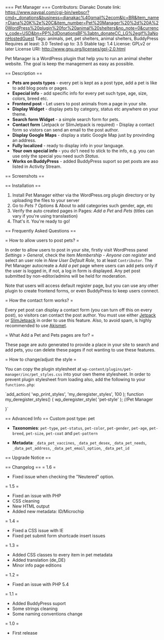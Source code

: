 === Pet Manager ===
Contributors: Dianakc
Donate link: https://www.paypal.com/cgi-bin/webscr?cmd=_donations&business=dianakac%40gmail%2ecom&lc=BR&item_name=Diana%20K%2e%20C&item_number=Pet%20Manager%20%2d%20A%20WordPress%20plugin%20for%20animal%20shelters&no_note=0&currency_code=USD&bn=PP%2dDonationsBF%3abtn_donateCC_LG%2egif%3aNonHostedGuest
Tags: animals, pet, pet shelters, animal shelters, BuddyPress
Requires at least: 3.0
Tested up to: 3.5
Stable tag: 1.4
License: GPLv2 or later
License URI: http://www.gnu.org/licenses/gpl-2.0.html

Pet Manager is a WordPress plugin that help you to run an animal shelter website. The goal is keep the management as easy as possible.

== Description ==

* **Pets are posts types** - every pet is kept as a post type, add a pet is like to add blog posts or pages.
* **Especial info** - add specific info for every pet such type, age, size, colors, breed etc.
* **Frontend post** - Let users to post animals from a page in your site.
* **Display Widget** - display pets by category, status etc anywhere on your theme.
* **Search form Widget** - a simple search form for pets.
* **Contact form** (Jetpack or SlimJetpack is required) - Display a contact form so vistors can send an email to the post author.
* **Display Google Maps** - display a static Google Map just by provinding an address.
* **Fully localized** - ready to display info in your language.
* **Your own special info** - you do't need to stick to the info, e.g. you can use only the special you need such *Status*.
* **Works on BuddyPress** - added BuddyPress suport so pet posts are aso listed in Activity Stream.


== Screenshots ==


== Installation ==

1. Install Pet Manager either via the WordPress.org plugin directory or by uploading the files to your server
1. Go to *Pets ? Options* & About to add categories such gender, age, etc
1. Verify the auto created pages in Pages: *Add a Pet* and *Pets* (titles can vary if you're using translastion)
1. That's it.  You're ready to go!

== Frequently Asked Questions ==

= How to allow users to post pets? =

In order to allow users to post in your site, firstly visit WordPress panel *Settings > General*, check the item *Membership - Anyone can register* and select an user role in *New User Default Role*, to at least `Contributor`.
The Pet Manager autocreate a *Add a pet* page where users can add pets only if the user is logged in, if not, a log in form is displayed. Any pet post submitted by non-editor/admins will be held for moderation.

Note that users will access default register page, but you can use any other plugin to create frontend forms, or even BuddyPress to keep users connect.

= How the contact form works? =

Every pet post can display a contact form (you can turn off this on every post), so visitors can contact the post author. You must use either [Jetpack](http://wordpress.org/extend/plugins/jetpack/) or [SlimJetpack](http://wordpress.org/extend/plugins/slimjetpack/) in order to use this feature.
Also, to avoid spam, is highly recommended to use [Akismet](http://akismet.com).

= What Add a Pet and Pets pages are for? =

These page are auto generated to provide a place in your site to search and add pets, you can delete these pages if not wanting to use these features.

= How to change/adjust the style =

You can copy the plugin stylesheet at `wp-content/plugins/pet-manager/inc/pet_styles.css` into your own theme stylesheet.
In order to prevent plugin stylesheet from loading also, add the following to your `functions.php`:

`add_action( 'wp_print_styles', 'my_deregister_styles', 100 );
function my_deregister_styles() {
	wp_deregister_style( 'pet-style' ); //Pet Manager

}`

== Advanced Info ==
Custom post type: pet

* **Taxonomies**: `pet-type`, `pet-status`, `pet-color`, `pet-gender`, `pet-age`, `pet-breed`, `pet-size`, `pet-coat` and `pet-pattern`

* **Metadata**: `_data_pet_vaccines`, `_data_pet_desex`, `_data_pet_needs`, `_data_pet_address`, `_data_pet_email_option`, `_data_pet_id`

== Upgrade Notice ==


== Changelog ==
= 1.6 =
* Fixed issue when checking the "Neutered" option.

= 1.5 =
* Fixed an issue with PHP
* CSS cleaning
* New HTML output
* Added new metadata: ID/Microchip

= 1.4 =
* Fixed a CSS issue with IE
* Fixed pet submit form shortcade insert issues

= 1.3 =
* Added CSS classes to every item in pet metadata
* Added translation (de_DE)
* Minor info page editions

= 1.2 =
* Fixed an issue with PHP 5.4

= 1.1 =
* Added BuddyPress suport
* Some strings cleaning
* Some naming conventions change

= 1.0 =
* First release
